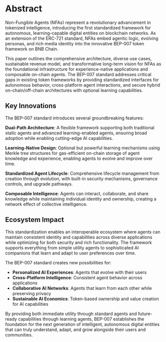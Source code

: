 # Abstract

Non-Fungible Agents (NFAs) represent a revolutionary advancement in tokenized intelligence, introducing the first standardized framework for autonomous, learning-capable digital entities on blockchain networks. As an extension of the ERC-721 standard, NFAs embed agentic logic, evolving personas, and rich media identity into the innovative BEP-007 token framework on BNB Chain.

This paper outlines the comprehensive architecture, diverse use cases, sustainable revenue model, and transformative long-term vision for NFAs as the foundational infrastructure for experience-native applications and composable on-chain agents. The BEP-007 standard addresses critical gaps in existing token frameworks by providing standardized interfaces for autonomous behavior, cross-platform agent interactions, and secure hybrid on-chain/off-chain architectures with optional learning capabilities.

## Key Innovations

The BEP-007 standard introduces several groundbreaking features:

**Dual-Path Architecture**: A flexible framework supporting both traditional static agents and advanced learning-enabled agents, ensuring broad adoption while enabling cutting-edge AI capabilities.

**Learning-Native Design**: Optional but powerful learning mechanisms using Merkle tree structures for gas-efficient on-chain storage of agent knowledge and experience, enabling agents to evolve and improve over time.

**Standardized Agent Lifecycle**: Comprehensive lifecycle management from creation through evolution, with built-in security mechanisms, governance controls, and upgrade pathways.

**Composable Intelligence**: Agents can interact, collaborate, and share knowledge while maintaining individual identity and ownership, creating a network effect of collective intelligence.

## Ecosystem Impact

This standardization enables an interoperable ecosystem where agents can maintain consistent identity and capabilities across diverse applications while optimizing for both security and rich functionality. The framework supports everything from simple utility agents to sophisticated AI companions that learn and adapt to user preferences over time.

The BEP-007 standard creates new possibilities for:
- **Personalized AI Experiences**: Agents that evolve with their users
- **Cross-Platform Intelligence**: Consistent agent behavior across applications
- **Collaborative AI Networks**: Agents that learn from each other while preserving privacy
- **Sustainable AI Economics**: Token-based ownership and value creation for AI capabilities

By providing both immediate utility through standard agents and future-ready capabilities through learning agents, BEP-007 establishes the foundation for the next generation of intelligent, autonomous digital entities that can truly understand, adapt, and grow alongside their users and communities.
